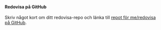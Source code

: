 #### Redovisa på GitHub

Skriv något kort om ditt redovisa-repo och länka till [repot för me/redovisa på GitHub](https://github.com/pellesune/bth_design).
